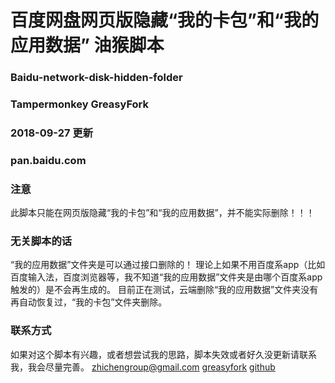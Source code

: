 # 百度网盘网页版隐藏“我的卡包”和“我的应用数据” 油猴脚本
### Baidu-network-disk-hidden-folder
### Tampermonkey GreasyFork
### 2018-09-27 更新
### pan.baidu.com
### 注意
此脚本只能在网页版隐藏“我的卡包”和“我的应用数据”，并不能实际删除！！！
### 无关脚本的话
“我的应用数据”文件夹是可以通过接口删除的！
理论上如果不用百度系app（比如百度输入法，百度浏览器等，我不知道“我的应用数据”文件夹是由哪个百度系app触发的）是不会再生成的。
目前正在测试，云端删除“我的应用数据”文件夹没有再自动恢复过，“我的卡包”文件夹删除。
### 联系方式
如果对这个脚本有兴趣，或者想尝试我的思路，脚本失效或者好久没更新请联系我，我会尽量完善。
zhichengroup@gmail.com   [greasyfork](https://greasyfork.org/scripts/371821)   [github](https://github.com/zhichengroup/Baidu-network-disk-hidden-folder)
